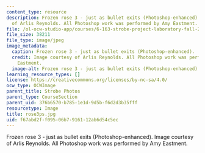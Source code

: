 ```yaml
---
content_type: resource
description: Frozen rose 3 - just as bullet exits (Photoshop-enhanced). Image courtesy
  of Arlis Reynolds. All Photoshop work was performed by Amy Eastment.
file: /ol-ocw-studio-app/courses/6-163-strobe-project-laboratory-fall-2005/f67abd2ff09506b7916112ab6d54c5ec_rose3ps.jpg
file_size: 38211
file_type: image/jpeg
image_metadata:
  caption: Frozen rose 3 - just as bullet exits (Photoshop-enhanced).
  credit: Image courtesy of Arlis Reynolds. All Photoshop work was performed by Amy
    Eastment.
  image-alt: Frozen rose 3 - just as bullet exits (Photoshop-enhanced).
learning_resource_types: []
license: https://creativecommons.org/licenses/by-nc-sa/4.0/
ocw_type: OCWImage
parent_title: Strobe Photos
parent_type: CourseSection
parent_uid: 376b6570-b785-1e1d-9d5b-f6d2d3b35fff
resourcetype: Image
title: rose3ps.jpg
uid: f67abd2f-f095-06b7-9161-12ab6d54c5ec
---
```

Frozen rose 3 - just as bullet exits (Photoshop-enhanced). Image courtesy of Arlis Reynolds. All Photoshop work was performed by Amy Eastment.